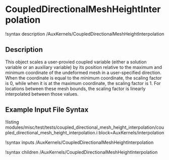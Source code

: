 # CoupledDirectionalMeshHeightInterpolation

!syntax description /AuxKernels/CoupledDirectionalMeshHeightInterpolation

## Description

This object scales a user-provied coupled variable (either a solution variable or an auxiliary variable) by its position relative to the maximum and minimum coordinate of the undeformed mesh in a user-specified direction. When the coordinate is equal to the minimum coordinate, the scaling factor is 0, while when it is at the maximum coordinate, the scaling factor is 1. For locations between these mesh bounds, the scaling factor is linearly interpolated between those values.

## Example Input File Syntax

!listing modules/misc/test/tests/coupled_directional_mesh_height_interpolation/coupled_directional_mesh_height_interpolation.i block=AuxKernels/interpolation

!syntax inputs /AuxKernels/CoupledDirectionalMeshHeightInterpolation

!syntax children /AuxKernels/CoupledDirectionalMeshHeightInterpolation
